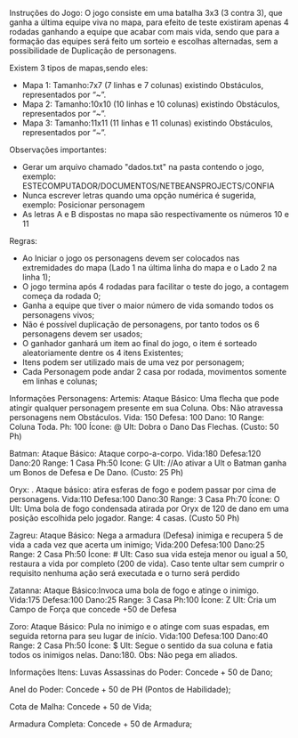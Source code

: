 Instruções do Jogo: O jogo consiste em uma batalha 3x3 (3 contra 3), que ganha a última equipe viva no mapa, para efeito de teste existiram apenas 4 rodadas ganhando a equipe que acabar com mais vida, sendo que para a formação das equipes será feito um sorteio e escolhas alternadas, sem a possibilidade de Duplicação de personagens.

Existem 3 tipos de mapas,sendo eles: 
- Mapa 1: Tamanho:7x7 (7 linhas e 7 colunas) existindo Obstáculos, representados por “~”.
- Mapa 2: Tamanho:10x10 (10 linhas e 10 colunas) existindo Obstáculos, representados por “~”.
- Mapa 3: Tamanho:11x11 (11 linhas e 11 colunas) existindo Obstáculos, representados por “~”.

Observações importantes:
- Gerar um arquivo chamado "dados.txt" na pasta contendo o jogo, exemplo: ESTECOMPUTADOR/DOCUMENTOS/NETBEANSPROJECTS/CONFIA
- Nunca escrever letras quando uma opção numérica é sugerida, exemplo: Posicionar personagem
- As letras A e B dispostas no mapa são respectivamente os números 10 e 11

Regras:
- Ao Iniciar o jogo os personagens devem ser colocados nas extremidades do mapa (Lado 1 na última linha do mapa e o Lado 2 na linha 1);
- O jogo termina após 4 rodadas para facilitar o teste do jogo, a contagem começa da rodada 0;
- Ganha a equipe que tiver o maior número de vida somando todos os personagens vivos;
- Não é possível duplicação de personagens, por tanto todos os 6 personagens devem ser usados;
- O ganhador ganhará um item ao final do jogo, o item é sorteado aleatoriamente dentre os 4 itens Existentes;
- Itens podem ser utilizado mais de uma vez por personagem;
- Cada Personagem pode andar 2 casa por rodada, movimentos somente em linhas e colunas;

Informações Personagens:
Artemis:
Ataque Básico: Uma flecha que pode atingir qualquer personagem presente em sua Coluna. Obs: Não atravessa personagens nem Obstáculos.
Vida: 150
Defesa: 100
Dano: 10
Range: Coluna Toda. 
Ph: 100
Ícone: @
Ult: Dobra o Dano Das Flechas. (Custo: 50 Ph)

Batman:
Ataque Básico: Ataque corpo-a-corpo.
Vida:180 
Defesa:120
Dano:20
Range: 1 Casa
Ph:50
Icone: G
Ult: //Ao ativar a Ult o Batman ganha um Bonos de Defesa e De Dano. (Custo: 25 Ph)

Oryx:		.
Ataque básico: atira esferas de fogo e podem passar por cima de personagens.
Vida:110 
Defesa:100
Dano:30
Range: 3 Casa
Ph:70
Ícone: O
Ult: Uma bola de fogo condensada atirada por Oryx de 120 de dano em uma posição escolhida pelo jogador. Range: 4 casas. (Custo 50 Ph)

Zagreu:
Ataque Básico: Nega a armadura (Defesa) inimiga e recupera 5 de vida a cada vez que acerta um inimigo;
Vida:200
Defesa:100
Dano:25
Range: 2 Casa
Ph:50
Ícone: #
Ult: Caso sua vida esteja menor ou igual a 50, restaura a vida por completo (200 de vida). Caso tente ultar sem cumprir o requisito nenhuma ação será executada e o turno será perdido


Zatanna:
Ataque Básico:Invoca  uma bola de fogo e atinge o inimigo.
Vida:175
Defesa:100
Dano:25
Range: 3 Casa
Ph:100
Ícone: Z
Ult: Cria um Campo de Força que concede +50 de Defesa

Zoro:
Ataque Básico: Pula no inimigo e o atinge com suas espadas, em seguida retorna para seu lugar de início.
Vida:100
Defesa:100
Dano:40
Range: 2 Casa
Ph:50
Ícone: $
Ult: Segue o sentido da sua coluna e fatia todos os inimigos nelas. Dano:180. Obs: Não pega em aliados.


Informações Itens:
Luvas Assassinas do Poder: Concede + 50 de Dano;

Anel do Poder: Concede + 50 de PH (Pontos de Habilidade);

Cota de Malha: Concede + 50 de Vida;

Armadura Completa: Concede + 50 de Armadura;
